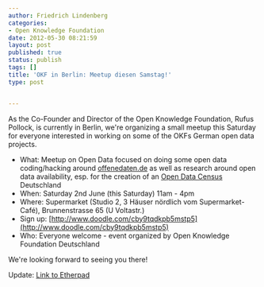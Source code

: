 ```yaml
---
author: Friedrich Lindenberg
categories:
- Open Knowledge Foundation
date: 2012-05-30 08:21:59
layout: post
published: true
status: publish
tags: []
title: 'OKF in Berlin: Meetup diesen Samstag!'
type: post


---
```


As the Co-Founder and Director of the Open Knowledge Foundation, Rufus Pollock, is currently in Berlin, we're organizing a small meetup this Saturday for everyone interested in working on some of the OKFs German open data projects. 

* What: Meetup on Open Data focused on doing some open data coding/hacking around [offenedaten.de](http://offenedaten.de/) as well as research around open data availability, esp. for the creation of an [Open Data Census](http://opengovernmentdata.org/census) Deutschland  
* When: Saturday 2nd June (this Saturday) 11am - 4pm  
* Where: Supermarket (Studio 2, 3 Häuser nördlich vom Supermarket-Café), Brunnenstrasse 65 (U Voltastr.)  
* Sign up: [http://www.doodle.com/cby9tqdkpb5mstp5](http://www.doodle.com/cby9tqdkpb5mstp5)  
* Who: Everyone welcome - event organized by Open Knowledge Foundation Deutschland

We're looking forward to seeing you there!

Update: [Link to Etherpad](http://de.okfnpad.org/hackup-may12)